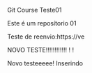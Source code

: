 Git Course
Teste01

Este é um reposítorio 01


Teste de reenvio:https://ve





NOVO TESTE!!!!!!!!!!!!
!
!


Novo testeeeee! Inserindo
